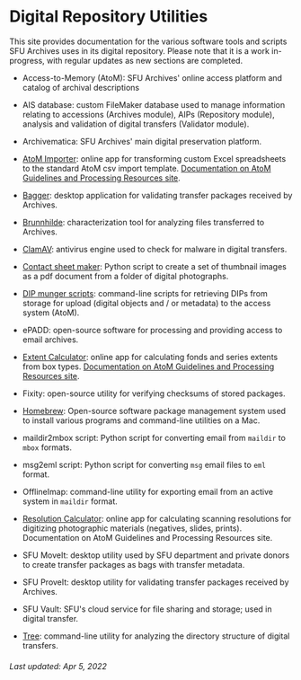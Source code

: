 # Digital Repository Utilities

This site provides documentation for the various software tools and scripts SFU Archives uses in its digital repository. Please note that it is a work in-progress, with regular updates as new sections are completed.

- Access-to-Memory (AtoM): SFU Archives' online access platform and catalog of archival descriptions

- AIS database: custom FileMaker database used to manage information relating to accessions (Archives module), AIPs (Repository module), analysis and validation of digital transfers (Validator module).

- Archivematica: SFU Archives' main digital preservation platform.

- [AtoM Importer](https://sfuarchives.shinyapps.io/atom_import/): online app for transforming custom Excel spreadsheets to the standard AtoM csv import template. [Documentation on AtoM Guidelines and Processing Resources site](https://github.com/SFU-Archives/atom-guidelines-processing-resources/blob/main/resources/atom-importer.md).

- [Bagger](utilities/bagger.md): desktop application for validating transfer packages received by Archives.

- [Brunnhilde](utilities/brunnhilde.md): characterization tool for analyzing files transferred to Archives.

- [ClamAV](utilities/clamav.md): antivirus engine used to check for malware in digital transfers.

- [Contact sheet maker](utilities/contact-sheet-maker.md): Python script to create a set of thumbnail images as a pdf document from a folder of digital photographs.

- [DIP munger scripts](utilities/dip-munger-scrpts.md): command-line scripts for retrieving DIPs from storage for upload (digital objects and / or metadata) to the access system (AtoM).

- ePADD: open-source software for processing and providing access to email archives.

- [Extent Calculator](https://sfuarchives.shinyapps.io/extent_calculator/): online app for calculating fonds and series extents from box types. [Documentation on AtoM Guidelines and Processing Resources site](https://github.com/SFU-Archives/atom-guidelines-processing-resources).

- Fixity: open-source utility for verifying checksums of stored packages.

- [Homebrew](utilities/homebrew.md): Open-source software package management system used to install various programs and command-line utilities on a Mac.

- maildir2mbox script: Python script for converting email from `maildir` to `mbox` formats.

- msg2eml script: Python script for converting `msg` email files to `eml` format.

- OfflineImap: command-line utility for exporting email from an active system in `maildir` format.

- [Resolution Calculator](https://sfuarchives.shinyapps.io/resolution_calculator/): online app for calculating scanning resolutions for digitizing photographic materials (negatives, slides, prints). Documentation on AtoM Guidelines and Processing Resources site.

- SFU MoveIt: desktop utility used by SFU department and private donors to create transfer packages as bags with transfer metadata.

- SFU ProveIt: desktop utility for validating transfer packages received by Archives.

- SFU Vault: SFU's cloud service for file sharing and storage; used in digital transfer.

- [Tree](utilities/tree.md): command-line utility for analyzing the directory structure of digital transfers.


###### Last updated: Apr 5, 2022
